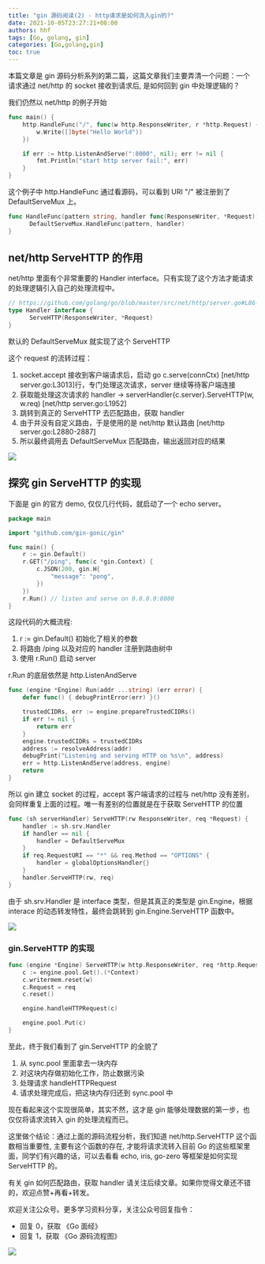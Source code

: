 ```yaml
---
title: "gin 源码阅读(2) - http请求是如何流入gin的?"
date: 2021-10-05T23:27:21+08:00
authors: hhf
tags: [Go, golang, gin]
categories: [Go,golang,gin]
toc: true
---
```



本篇文章是 gin 源码分析系列的第二篇，这篇文章我们主要弄清一个问题：一个请求通过 net/http 的 socket 接收到请求后, 是如何回到 gin 中处理逻辑的？

我们仍然以 net/http 的例子开始

```go
func main() {
    http.HandleFunc("/", func(w http.ResponseWriter, r *http.Request) {
        w.Write([]byte("Hello World"))
    })

    if err := http.ListenAndServe(":8000", nil); err != nil {
        fmt.Println("start http server fail:", err)
    }
}
```

这个例子中 http.HandleFunc 通过看源码，可以看到 URI "/" 被注册到了 DefaultServeMux 上。

```go
func HandleFunc(pattern string, handler func(ResponseWriter, *Request)) {
	  DefaultServeMux.HandleFunc(pattern, handler)
}
```

## net/http ServeHTTP 的作用

net/http 里面有个非常重要的 Handler interface。只有实现了这个方法才能请求的处理逻辑引入自己的处理流程中。

```go 
// https://github.com/golang/go/blob/master/src/net/http/server.go#L86-L88
type Handler interface {
	  ServeHTTP(ResponseWriter, *Request)
}
```
默认的 DefaultServeMux 就实现了这个 ServeHTTP

这个 request 的流转过程：

1. socket.accept 接收到客户端请求后，启动 go c.serve(connCtx) [net/http server.go:L3013]行，专门处理这次请求，server 继续等待客户端连接
2. 获取能处理这次请求的 handler -> serverHandler{c.server}.ServeHTTP(w, w.req) [net/http server.go:L1952]
3. 跳转到真正的 ServeHTTP 去匹配路由，获取 handler
4. 由于并没有自定义路由，于是使用的是 net/http 默认路由 [net/http server.go:L2880-2887]
5. 所以最终调用去 DefaultServeMux 匹配路由，输出返回对应的结果

![](https://cdn.jsdelivr.net/gh/georgehao/img/http_handler.png)

## 探究 gin ServeHTTP 的实现

下面是 gin 的官方 demo, 仅仅几行代码，就启动了一个 echo server。

```go
package main

import "github.com/gin-gonic/gin"

func main() {
    r := gin.Default()
    r.GET("/ping", func(c *gin.Context) {
        c.JSON(200, gin.H{
            "message": "pong",
        })
    })
    r.Run() // listen and serve on 0.0.0.0:8080
}
```

这段代码的大概流程:

1. r := gin.Default() 初始化了相关的参数
2. 将路由 /ping 以及对应的 handler 注册到路由树中
3. 使用 r.Run() 启动 server

r.Run 的底层依然是 http.ListenAndServe

```go
func (engine *Engine) Run(addr ...string) (err error) {
    defer func() { debugPrintError(err) }()

    trustedCIDRs, err := engine.prepareTrustedCIDRs()
    if err != nil {
        return err
    }
    engine.trustedCIDRs = trustedCIDRs
    address := resolveAddress(addr)
    debugPrint("Listening and serving HTTP on %s\n", address)
    err = http.ListenAndServe(address, engine)
    return
}
```
所以 gin 建立 socket 的过程，accept 客户端请求的过程与 net/http 没有差别，会同样重复上面的过程。唯一有差别的位置就是在于获取 ServeHTTP 的位置

```go
func (sh serverHandler) ServeHTTP(rw ResponseWriter, req *Request) {
    handler := sh.srv.Handler
    if handler == nil {
        handler = DefaultServeMux
    }
    if req.RequestURI == "*" && req.Method == "OPTIONS" {
        handler = globalOptionsHandler{}
    }
    handler.ServeHTTP(rw, req)
}
```

由于 sh.srv.Handler 是 interface 类型，但是其真正的类型是 gin.Engine，根据 interace 的动态转发特性，最终会跳转到 gin.Engine.ServeHTTP 函数中。

![](https://cdn.jsdelivr.net/gh/georgehao/img/gin_handler2.png)

### gin.ServeHTTP 的实现

```go
func (engine *Engine) ServeHTTP(w http.ResponseWriter, req *http.Request) {
    c := engine.pool.Get().(*Context)
    c.writermem.reset(w)
    c.Request = req
    c.reset()

    engine.handleHTTPRequest(c)

    engine.pool.Put(c)
}
```

至此，终于我们看到了 gin.ServeHTTP 的全貌了

1. 从 sync.pool 里面拿去一块内存
2. 对这块内存做初始化工作，防止数据污染
3. 处理请求 handleHTTPRequest
4. 请求处理完成后，把这块内存归还到 sync.pool 中

现在看起来这个实现很简单，其实不然，这才是 gin 能够处理数据的第一步，也仅仅将请求流转入 gin 的处理流程而已。

这里做个结论：通过上面的源码流程分析，我们知道 net/http.ServeHTTP 这个函数相当重要性, 主要有这个函数的存在, 才能将请求流转入目前 Go 的这些框架里面，同学们有兴趣的话，可以去看看 echo, iris, go-zero 等框架是如何实现 ServeHTTP 的。

有关 gin 如何匹配路由，获取 handler 请关注后续文章。如果你觉得文章还不错的，欢迎点赞+再看+转发。

欢迎关注公众号。更多学习资料分享，关注公众号回复指令：

- 回复 0，获取 《Go 面经》
- 回复 1，获取 《Go 源码流程图》


![](https://cdn.jsdelivr.net/gh/georgehao/img/me.png)
